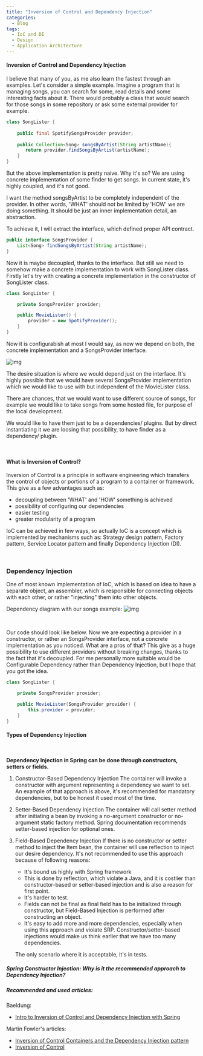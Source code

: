 ```yaml
---
title: "Inversion of Control and Dependency Injection"
categories:
  - Blog
tags:
  - IoC and DI
  - Design 
  - Application Architecture
---
```


#### Inversion of Control and Dependency Injection

I believe that many of you, as me also learn the fastest through an examples. 
Let's consider a simple example. Imagine a program that is managing songs, you can search for some, read details and some interesting facts about it.
There would probably a class that would search for those songs in some repository or ask some external provider for example.

```java
class SongLister {
    
    public final SpotifySongsProvider provider;
    
    public Collection<Song> songsByArtist(String artistName){
       return provider.findSongsByArtist(artistName);
    }
}
```
But the above implementation is pretty naive. Why it's so?
We are using concrete implementation of some finder to get songs. 
In current state, it's highly coupled, and it's not good.

I want the method songsByArtist to be completely independent of the provider.
In other words, 'WHAT' should not be limited by 'HOW' we are doing something. 
It should be just an inner implementation detail, an abstraction. 

To achieve it, I will extract the interface, which defined proper API contract.

```java 
public interface SongsProvider {
    List<Song> findSongsByArtist(String artistName);
}
```

Now it is maybe decoupled, thanks to the interface. 
But still we need to somehow make a concrete implementation to work with SongLister class.
Firstly let's try with creating a concrete implementation in the constructor of SongLister class.

```java
class SongLister {

    private SongsProvider provider;

    public MovieLister() {
        provider = new SpotifyProvider();
    }
}
```
Now it is configurabish at most I would say, as now we depend on both, the concrete implementation and a SongsProvider interface.

![img]({{site.url}}/assets/blog_images/2022-24-10-inversion-of-control-and-the-dependency-injection/conrete-impl-constructor-initializing.jpg)

The desire situation is where we would depend just on the interface.
It's highly possible that we would have several SongsProvider implementation which we would like to use with but independent of the MovieLister class.

There are chances, that we would want to use different source of songs, for example we would like to take songs from some hosted file, for purpose of the local development.

We would like to have them just to be a dependencies/ plugins. But by direct instantiating it we are loosing that possibility, to have finder as a dependency/ plugin. 

<br>

#### What is Inversion of Control?

Inversion of Control is a principle in software engineering which transfers the control of objects or portions of a program to a container or framework. 
This give as a few advantages such as:

* decoupling between 'WHAT' and 'HOW' something is achieved
* possibility of configuring our dependencies
* easier testing 
* greater modularity of a program


IoC can be achieved in few ways, so actually IoC is a concept which is implemented by mechanisms such as: Strategy design pattern, Factory pattern, Service Locator pattern and finally Dependency Injection (DI).

<br>

### Dependency Injection

One of most known implementation of IoC, which is based on idea to have a separate object, an assembler, which is responsible for connecting objects with each other, or rather "injecting" them into other objects. 

Dependency diagram with our songs example:
![img]({{site.url}}/assets/blog_images/2022-24-10-inversion-of-control-and-the-dependency-injection/di-architecture.jpg)


<br>

Our code should look like below. Now we are expecting a provider in a constructor, or rather an SongsProvider interface, not a concrete implementation as you noticed.
What are a pros of that? This give as a huge possibility to use different providers without breaking changes, thanks to the fact that it's decoupled.
For me personally more suitable would be Configurable Dependency rather than Dependency Injection, but I hope that you got the idea.

```java
class SongLister {

    private SongsProvider provider;

    public MovieLister(SongsProvider provider) {
        this.provider = provider;
    }
}
```

#### Types of Dependency Injection 

<br> 

**Dependency Injection in Spring can be done through constructors, setters or fields.**


1. Constructor-Based Dependency Injection
   The container will invoke a constructor with argument representing a dependency we want to set.
   An example of that approach is above, it's recommended for mandatory dependencies, but to be honest it used most of the time.

2. Setter-Based Dependency Injection
   The container will call setter method after initiating a bean by invoking a no-argument constructor or no-argument static factory method.
   Spring documentation recommends setter-based injection for optional ones.
    
3. Field-Based Dependency Injection
    If there is no constructor or setter method to inject the Item bean, the container will use reflection to inject our desire dependency. 
    It's not recommended to use this approach because of following reasons:
    * It's bound us highly with Spring framework
    * This is done by reflection, which violate a Java, and it is costlier than constructor-based or setter-based injection and is also a reason for first point.
    * It's harder to test. 
    * Fields can not be final as final field has to be initialized through constructor, but Field-Based Injection is performed after constructing an object.
    * It's easy to add more and more dependencies, especially when using this approach and violate SRP. Constructor/setter-based injections would make us think earlier that we have too many dependencies. 
   
   The only scenario where it is acceptable, it's in tests. 


##### Spring Constructor Injection: Why is it the recommended approach to Dependency Injection?

##### Recommended and used articles:

Baeldung: 
* [Intro to Inversion of Control and Dependency Injection with Spring](https://www.baeldung.com/inversion-control-and-dependency-injection-in-spring) 

Martin Fowler's articles:
* [Inversion of Control Containers and the Dependency Injection pattern](https://martinfowler.com/bliki/InversionOfControl.html) 
* [Inversion of Control](https://martinfowler.com/articles/injection.html) 